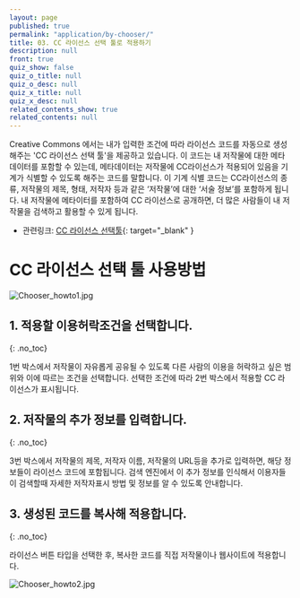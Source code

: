 ```yaml
---
layout: page
published: true
permalink: "application/by-chooser/"
title: 03. CC 라이선스 선택 툴로 적용하기
description: null
front: true
quiz_show: false
quiz_o_title: null
quiz_o_desc: null
quiz_x_title: null
quiz_x_desc: null
related_contents_show: true
related_contents: null
---
```







Creative Commons 에서는 내가 입력한 조건에 따라 라이선스 코드를 자동으로 생성해주는 'CC 라이선스 선택 툴'을 제공하고 있습니다. 이 코드는 내 저작물에 대한 메타데이터를 포함할 수 있는데, 메타데이터는 저작물에 CC라이선스가 적용되어 있음을 기계가 식별할 수 있도록 해주는 코드를 말합니다. 이 기계 식별 코드는 CC라이선스의 종류, 저작물의 제목, 형태, 저작자 등과 같은 ‘저작물’에 대한 ‘서술 정보’를 포함하게 됩니다. 내 저작물에 메타이터를 포함하여 CC 라이선스로 공개하면, 더 많은 사람들이 내 저작물을 검색하고 활용할 수 있게 됩니다.

- 관련링크: [CC 라이선스 선택툴](http://creativecommons.org/choose/?lang=ko){: target="_blank" }

# CC 라이선스 선택 툴 사용방법

![Chooser_howto1.jpg]({{site.baseurl}}/media/Chooser_howto1.jpg)

## 1. 적용할 이용허락조건을 선택합니다.
{: .no_toc}

1번 박스에서 저작물이 자유롭게 공유될 수 있도록 다른 사람의 이용을 허락하고 싶은 범위와 이에 따르는 조건을 선택합니다.
선택한 조건에 따라 2번 박스에서 적용할 CC 라이선스가 표시됩니다.

## 2. 저작물의 추가 정보를 입력합니다.
{: .no_toc}

3번 박스에서 저작물의 제목, 저작자 이름, 저작물의 URL등을 추가로 입력하면, 해당 정보들이 라이선스 코드에 포함됩니다. 검색 엔진에서 이 추가 정보를 인식해서 이용자들이 검색할때 자세한 저작자표시 방법 및 정보를 알 수 있도록 안내합니다.

## 3. 생성된 코드를 복사해 적용합니다.
{: .no_toc}

라이선스 버튼 타입을 선택한 후, 복사한 코드를 직접 저작물이나 웹사이트에 적용합니다.

![Chooser_howto2.jpg]({{site.baseurl}}/media/Chooser_howto2.jpg)

